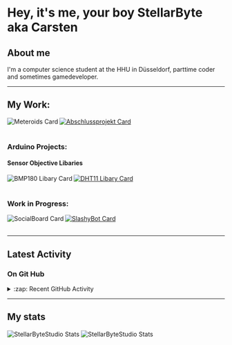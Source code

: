 # Hey, it's me, your boy StellarByte aka Carsten


## About me
I'm a computer science student at the HHU in Düsseldorf, parttime coder and sometimes gamedeveloper.

---

## My Work:

[<img align="left" alt="Meteroids Card" src="https://github-readme-stats.vercel.app/api/pin/?username=StellarByteStudios&repo=Meteroids&theme=tokyonight&width=200">](https://github.com/StellarByteStudios/Meteroids)  

[<img align="center" alt="Abschlussprojekt Card" src="https://github-readme-stats.vercel.app/api/pin/?username=StellarByteStudios&repo=Dungeon-Escape&theme=tokyonight&width=200">](https://github.com/StellarByteStudios/Dungeon-Escape)  
<br />

### Arduino Projects:
#### Sensor Objective Libaries

[<img align="left" alt="BMP180 Libary Card" src="https://github-readme-stats.vercel.app/api/pin/?username=StellarByteStudios&repo=BMP180-Arduino-Libary&theme=tokyonight&width=200">](https://github.com/StellarByteStudios/BMP180-Arduino-Libary)  

[<img align="center" alt="DHT11 Libary Card" src="https://github-readme-stats.vercel.app/api/pin/?username=StellarByteStudios&repo=DHT11-Arduino-Libary&theme=tokyonight&width=200">](https://github.com/StellarByteStudios/DHT11-Arduino-Libary)  
<br />

### Work in Progress:
[<img align="left" alt="SocialBoard Card" src="https://github-readme-stats.vercel.app/api/pin/?username=StellarByteStudios&repo=SocialBoard&theme=tokyonight&width=200">](https://github.com/StellarByteStudios/SocialBoard)  

[<img align="center" alt="SlashyBot Card" src="https://github-readme-stats.vercel.app/api/pin/?username=StellarByteStudios&repo=SlashyBot&theme=tokyonight&width=200">](https://github.com/StellarByteStudios/SlashyBot)  
<br />

---

## Latest Activity

### On Git Hub

<details>
  <summary>:zap: Recent GitHub Activity</summary>
  
<!--START_SECTION:activity-->

<!--END_SECTION:activity-->
  
 
</details>

---

## My stats

<img align="center" alt="StellarByteStudio Stats" src="https://github-readme-stats.vercel.app/api?username=StellarByteStudios&show_icons=true&count_private=true&theme=tokyonight&hide_rank=false&include_all_commits=false" />

<img align="center" alt="StellarByteStudio Stats" src="https://github-readme-stats.vercel.app/api/top-langs/?username=StellarByteStudios&theme=tokyonight&card_width=445&langs_count=6&layout=compact" />

<br />

